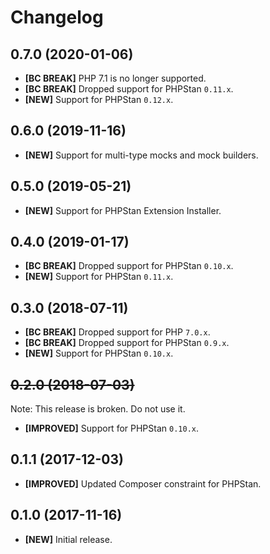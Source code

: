 # Changelog

## 0.7.0 (2020-01-06)

- **[BC BREAK]** PHP 7.1 is no longer supported.
- **[BC BREAK]** Dropped support for PHPStan `0.11.x`.
- **[NEW]** Support for PHPStan `0.12.x`.

## 0.6.0 (2019-11-16)

- **[NEW]** Support for multi-type mocks and mock builders.

## 0.5.0 (2019-05-21)

- **[NEW]** Support for PHPStan Extension Installer.

## 0.4.0 (2019-01-17)

- **[BC BREAK]** Dropped support for PHPStan `0.10.x`.
- **[NEW]** Support for PHPStan `0.11.x`.

## 0.3.0 (2018-07-11)

- **[BC BREAK]** Dropped support for PHP `7.0.x`.
- **[BC BREAK]** Dropped support for PHPStan `0.9.x`.
- **[NEW]** Support for PHPStan `0.10.x`.

## <del>0.2.0 (2018-07-03)</del>

Note: This release is broken. Do not use it.

- **[IMPROVED]** Support for PHPStan `0.10.x`.

## 0.1.1 (2017-12-03)

- **[IMPROVED]** Updated Composer constraint for PHPStan.

## 0.1.0 (2017-11-16)

- **[NEW]** Initial release.
